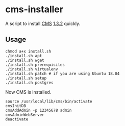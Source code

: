 # cms-installer

A script to install [CMS](https://github.com/cms-dev/cms) [1.3.2](https://cms.readthedocs.io/en/v1.3/) quickly.

## Usage

```
chmod a+x install.sh
./install.sh apt
./install.sh wget
./install.sh prerequisites
./install.sh virtualenv
./install.sh patch # if you are using Ubuntu 18.04
./install.sh setup
./install.sh postgres
```

Now CMS is installed.

```
source /usr/local/lib/cms/bin/activate
cmsInitDB
cmsAddAdmin -p 12345678 admin
cmsAdminWebServer
deactivate
```
